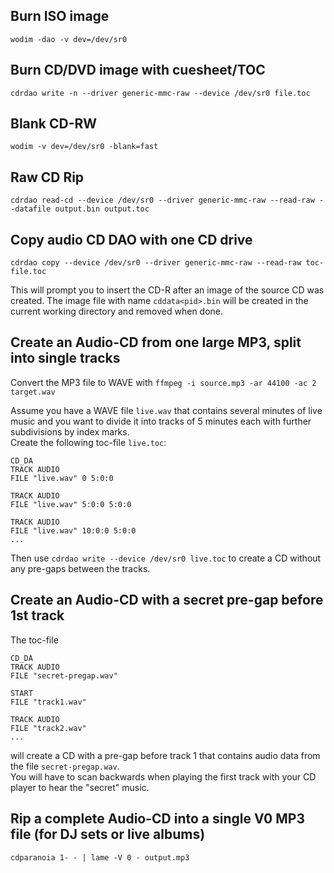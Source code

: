 Burn ISO image
--------------
	wodim -dao -v dev=/dev/sr0
	

Burn CD/DVD image with cuesheet/TOC
-----------------------------------
	cdrdao write -n --driver generic-mmc-raw --device /dev/sr0 file.toc
	
	
Blank CD-RW
-----------
	wodim -v dev=/dev/sr0 -blank=fast


Raw CD Rip
----------
	cdrdao read-cd --device /dev/sr0 --driver generic-mmc-raw --read-raw --datafile output.bin output.toc

Copy audio CD DAO with one CD drive
-----------------------------------
    cdrdao copy --device /dev/sr0 --driver generic-mmc-raw --read-raw toc-file.toc 

This will prompt you to insert the CD-R after an image of the source CD was created. The image file with name `cddata<pid>.bin` will be created in the current working directory and removed when done.

Create an Audio-CD from one large MP3, split into single tracks
---------------------------------------------------------------
Convert the MP3 file to WAVE with `ffmpeg -i source.mp3 -ar 44100 -ac 2 target.wav`

Assume you have a WAVE file `live.wav` that contains several minutes of live music and you want to divide it into tracks of 5 minutes each with further subdivisions by index marks.  
Create the following toc-file `live.toc`:

    CD_DA
    TRACK AUDIO
    FILE "live.wav" 0 5:0:0

    TRACK AUDIO
    FILE "live.wav" 5:0:0 5:0:0

    TRACK AUDIO
    FILE "live.wav" 10:0:0 5:0:0
    ...
    
Then use `cdrdao write --device /dev/sr0 live.toc` to create a CD without any pre-gaps between the tracks.


Create an Audio-CD with a secret pre-gap before 1st track
---------------------------------------------------------
The toc-file

    CD_DA
    TRACK AUDIO
    FILE "secret-pregap.wav"
    
    START
    FILE "track1.wav"
    
    TRACK AUDIO
    FILE "track2.wav"
    ...
    
will create a CD with a pre-gap before track 1 that contains audio data from the file `secret-pregap.wav`.  
You will have to scan backwards when playing the first track with your CD player to hear the "secret" music.


Rip a complete Audio-CD into a single V0 MP3 file (for DJ sets or live albums)
---------------------------------------------------------------------
	cdparanoia 1- - | lame -V 0 - output.mp3

